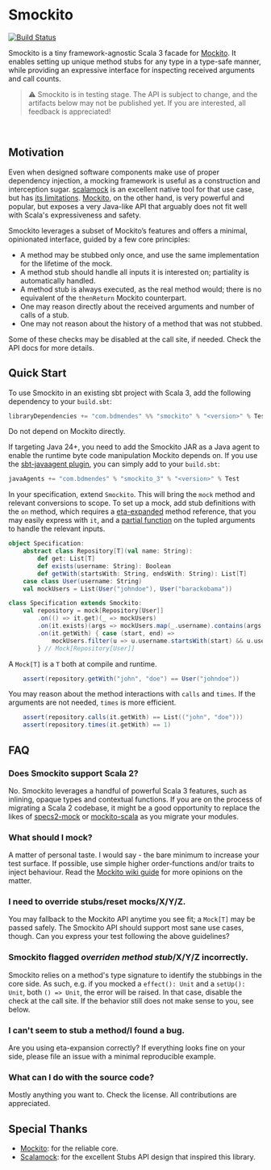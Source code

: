 # Smockito

<!-- <img src="" width="" height="" align="right"> !-->

[![Build Status](https://github.com/bdmendes/smockito/actions/workflows/ci.yml/badge.svg?branch=master)](https://github.com/bdmendes/smockito/actions?query=workflow%3ACI+branch%3Amaster)
<!-- [![Coverage Status](https://coveralls.io/repos/bdmendes/smockito/badge.svg?branch=master)](https://coveralls.io/bdmendes/smockito?branch=master) !-->
<!-- [![Maven Central](https://maven-badges.herokuapp.com/maven-central/com.bdmendes.smockito/smockito_3/badge.svg)](https://search.maven.org/artifact/com.bdmendes.smockito/smockito_3) --!>
<!-- [![Scaladoc](https://javadoc.io/badge/com.bdmendes.smockito/smockito_3.svg)](https://javadoc.io/page/com.bdmendes.smockito/smockito_3/latest/smockito/index.html) -->

Smockito is a tiny framework-agnostic Scala 3 facade for [Mockito](https://github.com/mockito/mockito). It enables setting up unique method stubs for any type in a type-safe manner, while providing an expressive interface for inspecting received arguments and call counts.

> ⚠️ Smockito is in testing stage. The API is subject to change, and the artifacts below may not be published yet. If you are interested, all feedback is appreciated!

<br clear="right">


## Motivation

Even when designed software components make use of proper dependency injection, a mocking framework is useful as a construction and interception sugar. [scalamock](https://scalamock.org/) is an excellent native tool for that use case, but has [its limitations](https://scalamock.org/). [Mockito](https://github.com/mockito/mockito), on the other hand, is very powerful and popular, but exposes a very Java-like API that arguably does not fit well with Scala's expressiveness and safety.

Smockito leverages a subset of Mockito’s features and offers a minimal, opinionated interface, guided by a few core principles:

- A method may be stubbed only once, and use the same implementation for the lifetime of the mock.
- A method stub should handle all inputs it is interested on; partiality is automatically handled.
- A method stub is always executed, as the real method would; there is no equivalent of the `thenReturn` Mockito counterpart.
- One may reason directly about the received arguments and number of calls of a stub.
- One may not reason about the history of a method that was not stubbed.

Some of these checks may be disabled at the call site, if needed. Check the API docs for more details.

## Quick Start

To use Smockito in an existing sbt project with Scala 3, add the following dependency to your
`build.sbt`:

```scala
libraryDependencies += "com.bdmendes" %% "smockito" % "<version>" % Test
```

Do not depend on Mockito directly.

If targeting Java 24+, you need to add the Smockito JAR as a Java agent to enable the runtime byte code manipulation Mockito depends on. If you use the [sbt-javaagent plugin](https://github.com/sbt/sbt-javaagent), you can simply add to your `build.sbt`:

```scala
javaAgents += "com.bdmendes" % "smockito_3" % "<version>" % Test
```

In your specification, extend `Smockito`. This will bring the `mock` method and relevant conversions to scope. To set up a mock, add stub definitions with the `on` method, which requires a [eta-expanded](https://docs.scala-lang.org/scala3/book/fun-eta-expansion.html) method reference, that you may easily express with `it`, and a [partial function](https://docs.scala-lang.org/scala3/book/fun-partial-functions.html) on the tupled arguments to handle the relevant inputs.

```scala
object Specification:
    abstract class Repository[T](val name: String):
        def get: List[T]
        def exists(username: String): Boolean
        def getWith(startsWith: String, endsWith: String): List[T]
    case class User(username: String)
    val mockUsers = List(User("johndoe"), User("barackobama"))

class Specification extends Smockito:
    val repository = mock[Repository[User]]
        .on(() => it.get)(_ => mockUsers)
        .on(it.exists)(args => mockUsers.map(_.username).contains(args._1))
        .on(it.getWith) { case (start, end) =>
            mockUsers.filter(u => u.username.startsWith(start) && u.username.endsWith(end))
        } // Mock[Repository[User]]
```

A `Mock[T]` is a `T` both at compile and runtime.

```scala
    assert(repository.getWith("john", "doe") == User("johndoe"))
```

You may reason about the method interactions with `calls` and `times`. If the arguments are not needed, `times` is more efficient.

```scala
    assert(repository.calls(it.getWith) == List(("john", "doe")))
    assert(repository.times(it.getWith) == 1)
```

## FAQ

### Does Smockito support Scala 2?

No. Smockito leverages a handful of powerful Scala 3 features, such as inlining, opaque types and contextual functions. If you are on the process of migrating a Scala 2 codebase, it might be a good opportunity to replace the likes of [specs2-mock](https://mvnrepository.com/artifact/org.specs2/specs2-mock) or [mockito-scala](https://github.com/mockito/mockito-scala) as you migrate your modules.

### What should I mock?

A matter of personal taste. I would say - the bare minimum to increase your test surface. If possible, use simple higher order-functions and/or traits to inject behaviour. Read the [Mockito wiki guide](https://github.com/mockito/mockito/wiki/How-to-write-good-tests) for more opinions on the matter.

### I need to override stubs/reset mocks/X/Y/Z.

You may fallback to the Mockito API anytime you see fit; a `Mock[T]` may be passed safely. The Smockito API should support most sane use cases, though. Can you express your test following the above guidelines?

### Smockito flagged *overriden method stub*/X/Y/Z incorrectly.

Smockito relies on a method's type signature to identify the stubbings in the core side. As such, e.g. if you mocked a `effect(): Unit` and a `setUp(): Unit`, both `() => Unit`, the error will be raised. In that case, disable the check at the call site. If the behavior still does not make sense to you, see below.

### I can't seem to stub a method/I found a bug.

Are you using eta-expansion correctly? If everything looks fine on your side, please file an issue with a minimal reproducible example.

### What can I do with the source code?

Mostly anything you want to. Check the license. All contributions are appreciated.

## Special Thanks

- [Mockito](https://github.com/mockito/mockito): for the reliable core.
- [Scalamock](https://scalamock.org/): for the excellent Stubs API design that inspired this library.
